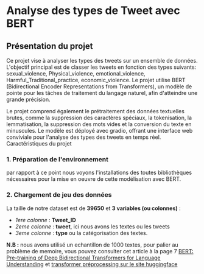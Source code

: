 # Analyse des types de Tweet avec BERT

## Présentation du projet

Ce projet vise à analyser les types des tweets sur un ensemble de données. L'objectif principal est de classer les tweets en fonction des types suivants: sexual_violence, Physical_violence, emotional_violence, Harmful_Traditional_practice, economic_violence. Le projet utilise BERT (Bidirectional Encoder Representations from Transformers), un modèle de pointe pour les tâches de traitement du langage naturel, afin d'atteindre une grande précision.

Le projet comprend également le prétraitement des données textuelles brutes, comme la suppression des caractères spéciaux, la tokenisation, la lemmatisation, la suppression des mots vides et la conversion du texte en minuscules. Le modèle est déployé avec gradio, offrant une interface web conviviale pour l'analyse des types des tweets en temps réel. Caractéristiques du projet

### 1. Préparation de l'environnement

par rapport à ce point nous voyons l'installations des toutes bibliothèques nécessaires 
pour la mise en oeuvre de cette modélisation avec BERT.

### 2. Chargement de jeu des données

La taille de notre dataset est de **39650** et **3 variables (ou colonnes)** :

 - *1ere colonne* : **Tweet_ID**
 - *2eme colonne* : **tweet**, ici nous avons les textes ou les tweets
 - *3eme colonne* : **type** ou la catégorisation des textes.

**N.B :** nous avons utilisé un echantillon de 1000 textes, pour palier au problème de memoire, vous pouvez consulter cet article à la page 7 [BERT: Pre-training of Deep Bidirectional Transformers for Language Understanding](https://arxiv.org/pdf/1810.04805) et [transformer préprocessing sur le site huggingface](https://huggingface.co/docs/transformers/main/en/preprocessing)